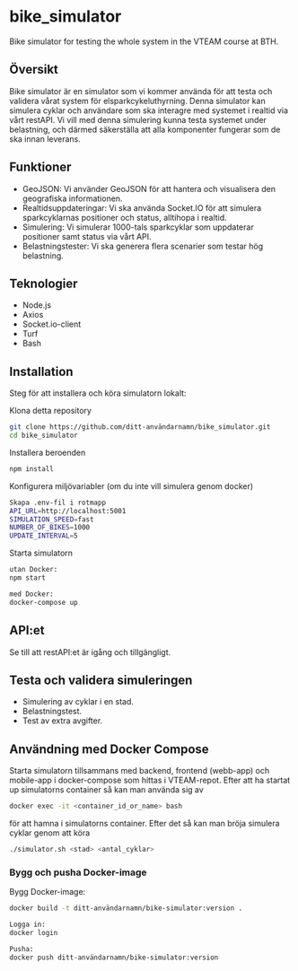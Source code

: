 # bike_simulator
Bike simulator for testing the whole system in the VTEAM course at BTH.

## Översikt
Bike simulator är en simulator som vi kommer använda för att testa och validera vårat system för elsparkcykeluthyrning. Denna simulator kan simulera cyklar och användare som ska interagre med systemet i realtid via vårt restAPI. Vi vill med denna simulering kunna testa systemet under belastning, och därmed säkerställa att alla komponenter fungerar som de ska innan leverans.

## Funktioner
- GeoJSON: Vi använder GeoJSON för att hantera och visualisera den geografiska informationen.
- Realtidsuppdateringar: Vi ska använda Socket.IO för att simulera sparkcyklarnas positioner och status, alltihopa i realtid.
- Simulering: Vi simulerar 1000-tals sparkcyklar som uppdaterar positioner samt status via vårt API.
- Belastningstester: Vi ska generera flera scenarier som testar hög belastning.

## Teknologier
- Node.js
- Axios
- Socket.io-client
- Turf
- Bash

## Installation
Steg för att installera och köra simulatorn lokalt:

Klona detta repository
```bash
git clone https://github.com/ditt-användarnamn/bike_simulator.git
cd bike_simulator
```
Installera beroenden
```bash
npm install
```

Konfigurera miljövariabler (om du inte vill simulera genom docker)
```bash
Skapa .env-fil i rotmapp
API_URL=http://localhost:5001
SIMULATION_SPEED=fast
NUMBER_OF_BIKES=1000
UPDATE_INTERVAL=5
```
Starta simulatorn
```bash
utan Docker:
npm start

med Docker:
docker-compose up
```

## API:et
Se till att restAPI:et är igång och tillgängligt.

## Testa och validera simuleringen
- Simulering av cyklar i en stad.
- Belastningstest.
- Test av extra avgifter.

## Användning med Docker Compose
Starta simulatorn tillsammans med backend, frontend (webb-app) och mobile-app i docker-compose som hittas i VTEAM-repot. Efter att ha startat up simulatorns container så kan man använda sig av
```bash
docker exec -it <container_id_or_name> bash
```
för att hamna i simulatorns container. Efter det så kan man bröja simulera cyklar genom att köra
```bash
./simulator.sh <stad> <antal_cyklar>
```

### Bygg och pusha Docker-image
Bygg Docker-image:
```bash
docker build -t ditt-användarnamn/bike-simulator:version .

Logga in:
docker login

Pusha:
docker push ditt-användarnamn/bike-simulator:version

